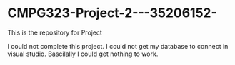 # CMPG323-Project-2---35206152-
This is the repository for Project

I could not complete this project.
I could not get my database to connect in visual studio. Bascilally I could get nothing to work.

